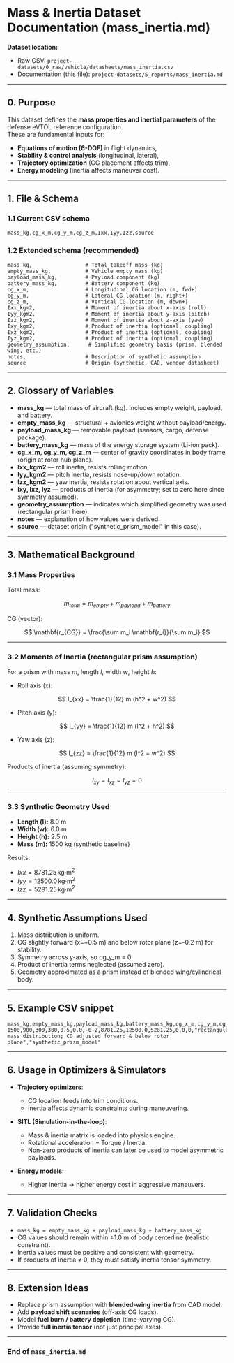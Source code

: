 # Mass & Inertia Dataset Documentation (mass_inertia.md)

**Dataset location:**  
- Raw CSV: `project-datasets/0_raw/vehicle/datasheets/mass_inertia.csv`  
- Documentation (this file): `project-datasets/5_reports/mass_inertia.md`

---

## 0. Purpose
This dataset defines the **mass properties and inertial parameters** of the defense eVTOL reference configuration.  
These are fundamental inputs for:
- **Equations of motion (6-DOF)** in flight dynamics,  
- **Stability & control analysis** (longitudinal, lateral),  
- **Trajectory optimization** (CG placement affects trim),  
- **Energy modeling** (inertia affects maneuver cost).  

---

## 1. File & Schema

### 1.1 Current CSV schema
```csv
mass_kg,cg_x_m,cg_y_m,cg_z_m,Ixx,Iyy,Izz,source
```

### 1.2 Extended schema (recommended)

```csv
mass_kg,                 # Total takeoff mass (kg)
empty_mass_kg,           # Vehicle empty mass (kg)
payload_mass_kg,         # Payload component (kg)
battery_mass_kg,         # Battery component (kg)
cg_x_m,                  # Longitudinal CG location (m, fwd+)
cg_y_m,                  # Lateral CG location (m, right+)
cg_z_m,                  # Vertical CG location (m, down+)
Ixx_kgm2,                # Moment of inertia about x-axis (roll)
Iyy_kgm2,                # Moment of inertia about y-axis (pitch)
Izz_kgm2,                # Moment of inertia about z-axis (yaw)
Ixy_kgm2,                # Product of inertia (optional, coupling)
Ixz_kgm2,                # Product of inertia (optional, coupling)
Iyz_kgm2,                # Product of inertia (optional, coupling)
geometry_assumption,      # Simplified geometry basis (prism, blended wing, etc.)
notes,                   # Description of synthetic assumption
source                   # Origin (synthetic, CAD, vendor datasheet)
```

---

## 2. Glossary of Variables

* **mass\_kg** — total mass of aircraft (kg). Includes empty weight, payload, and battery.
* **empty\_mass\_kg** — structural + avionics weight without payload/energy.
* **payload\_mass\_kg** — removable payload (sensors, cargo, defense package).
* **battery\_mass\_kg** — mass of the energy storage system (Li-ion pack).
* **cg\_x\_m, cg\_y\_m, cg\_z\_m** — center of gravity coordinates in body frame (origin at rotor hub plane).
* **Ixx\_kgm2** — roll inertia, resists rolling motion.
* **Iyy\_kgm2** — pitch inertia, resists nose-up/down rotation.
* **Izz\_kgm2** — yaw inertia, resists rotation about vertical axis.
* **Ixy, Ixz, Iyz** — products of inertia (for asymmetry; set to zero here since symmetry assumed).
* **geometry\_assumption** — indicates which simplified geometry was used (rectangular prism here).
* **notes** — explanation of how values were derived.
* **source** — dataset origin ("synthetic\_prism\_model" in this case).

---

## 3. Mathematical Background

### 3.1 Mass Properties

Total mass:

$$
m_{total} = m_{empty} + m_{payload} + m_{battery}
$$

CG (vector):

$$
\mathbf{r_{CG}} = \frac{\sum m_i \mathbf{r_i}}{\sum m_i}
$$

---

### 3.2 Moments of Inertia (rectangular prism assumption)

For a prism with mass $m$, length $l$, width $w$, height $h$:

* Roll axis (x):

$$
I_{xx} = \frac{1}{12} m (h^2 + w^2)
$$

* Pitch axis (y):

$$
I_{yy} = \frac{1}{12} m (l^2 + h^2)
$$

* Yaw axis (z):

$$
I_{zz} = \frac{1}{12} m (l^2 + w^2)
$$

Products of inertia (assuming symmetry):

$$
I_{xy} = I_{xz} = I_{yz} = 0
$$

---

### 3.3 Synthetic Geometry Used

* **Length (l):** 8.0 m
* **Width (w):** 6.0 m
* **Height (h):** 2.5 m
* **Mass (m):** 1500 kg (synthetic baseline)

Results:

* $Ixx = 8781.25 \, \text{kg·m}^2$
* $Iyy = 12500.0 \, \text{kg·m}^2$
* $Izz = 5281.25 \, \text{kg·m}^2$

---

## 4. Synthetic Assumptions Used

1. Mass distribution is uniform.
2. CG slightly forward (x=+0.5 m) and below rotor plane (z=-0.2 m) for stability.
3. Symmetry across y-axis, so cg\_y\_m = 0.
4. Product of inertia terms neglected (assumed zero).
5. Geometry approximated as a prism instead of blended wing/cylindrical body.

---

## 5. Example CSV snippet

```csv
mass_kg,empty_mass_kg,payload_mass_kg,battery_mass_kg,cg_x_m,cg_y_m,cg_z_m,Ixx_kgm2,Iyy_kgm2,Izz_kgm2,Ixy_kgm2,Ixz_kgm2,Iyz_kgm2,geometry_assumption,notes,source
1500,900,300,300,0.5,0.0,-0.2,8781.25,12500.0,5281.25,0,0,0,"rectangular_prism","Uniform mass distribution; CG adjusted forward & below rotor plane","synthetic_prism_model"
```

---

## 6. Usage in Optimizers & Simulators

* **Trajectory optimizers**:

  * CG location feeds into trim conditions.
  * Inertia affects dynamic constraints during maneuvering.

* **SITL (Simulation-in-the-loop)**:

  * Mass & inertia matrix is loaded into physics engine.
  * Rotational acceleration = Torque / Inertia.
  * Non-zero products of inertia can later be used to model asymmetric payloads.

* **Energy models**:

  * Higher inertia → higher energy cost in aggressive maneuvers.

---

## 7. Validation Checks

* `mass_kg = empty_mass_kg + payload_mass_kg + battery_mass_kg`
* CG values should remain within ±1.0 m of body centerline (realistic constraint).
* Inertia values must be positive and consistent with geometry.
* If products of inertia ≠ 0, they must satisfy inertia tensor symmetry.

---

## 8. Extension Ideas

* Replace prism assumption with **blended-wing inertia** from CAD model.
* Add **payload shift scenarios** (off-axis CG loads).
* Model **fuel burn / battery depletion** (time-varying CG).
* Provide **full inertia tensor** (not just principal axes).

---

### End of `mass_inertia.md`
